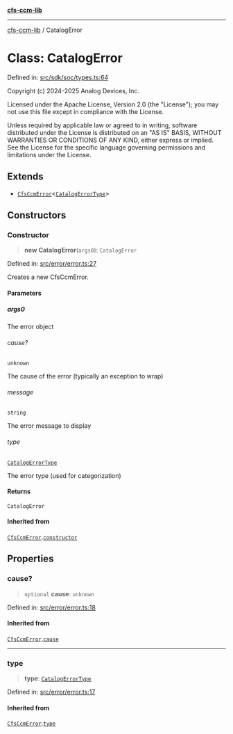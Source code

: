 [**cfs-ccm-lib**](../README.md)

***

[cfs-ccm-lib](../README.md) / CatalogError

# Class: CatalogError

Defined in: [src/sdk/soc/types.ts:64](#)

Copyright (c) 2024-2025 Analog Devices, Inc.

Licensed under the Apache License, Version 2.0 (the "License");
you may not use this file except in compliance with the License.

Unless required by applicable law or agreed to in writing, software
distributed under the License is distributed on an "AS IS" BASIS,
WITHOUT WARRANTIES OR CONDITIONS OF ANY KIND, either express or implied.
See the License for the specific language governing permissions and
limitations under the License.

## Extends

- [`CfsCcmError`](../-internal-/classes/CfsCcmError.md)\<[`CatalogErrorType`](../-internal-/type-aliases/CatalogErrorType.md)\>

## Constructors

### Constructor

> **new CatalogError**(`args0`): `CatalogError`

Defined in: [src/error/error.ts:27](#)

Creates a new CfsCcmError.

#### Parameters

##### args0

The error object

###### cause?

`unknown`

The cause of the error (typically an exception to wrap)

###### message

`string`

The error message to display

###### type

[`CatalogErrorType`](../-internal-/type-aliases/CatalogErrorType.md)

The error type (used for categorization)

#### Returns

`CatalogError`

#### Inherited from

[`CfsCcmError`](../-internal-/classes/CfsCcmError.md).[`constructor`](../-internal-/classes/CfsCcmError.md#constructor)

## Properties

### cause?

> `optional` **cause**: `unknown`

Defined in: [src/error/error.ts:18](#)

#### Inherited from

[`CfsCcmError`](../-internal-/classes/CfsCcmError.md).[`cause`](../-internal-/classes/CfsCcmError.md#cause)

***

### type

> **type**: [`CatalogErrorType`](../-internal-/type-aliases/CatalogErrorType.md)

Defined in: [src/error/error.ts:17](#)

#### Inherited from

[`CfsCcmError`](../-internal-/classes/CfsCcmError.md).[`type`](../-internal-/classes/CfsCcmError.md#type)
